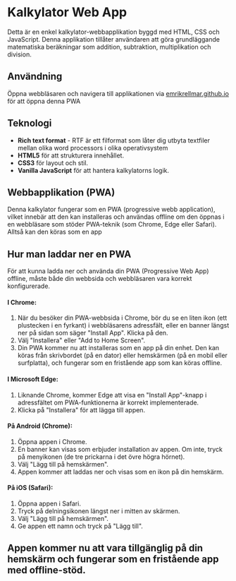 # Kalkylator Web App

Detta är en enkel kalkylator-webbapplikation byggd med HTML, CSS och JavaScript. Denna applikation tillåter användaren att göra grundläggande matematiska beräkningar som addition, subtraktion, multiplikation och division.

## Användning

Öppna webbläsaren och navigera till applikationen via [emrikrellmar.github.io](https://emrikrellmar.github.io/) för att öppna denna PWA

## Teknologi
- **Rich text format** -  RTF är ett filformat som låter dig utbyta textfiler mellan olika word processors i olika operativsystem
- **HTML5** för att strukturera innehållet.
- **CSS3** för layout och stil.
- **Vanilla JavaScript** för att hantera kalkylatorns logik.
  
## Webbapplikation (PWA)

Denna kalkylator fungerar som en PWA (progressive webb application), vilket innebär att den kan installeras och användas offline om den öppnas i en webbläsare som stöder PWA-teknik (som Chrome, Edge eller Safari). Alltså kan den köras som en app


## Hur man laddar ner en PWA 

För att kunna ladda ner och använda din PWA (Progressive Web App) offline, måste både din webbsida och webbläsaren vara korrekt konfigurerade.

#### I Chrome:
1. När du besöker din PWA-webbsida i Chrome, bör du se en liten ikon (ett plustecken i en fyrkant) i webbläsarens adressfält, eller en banner längst ner på sidan som säger "Install App". Klicka på den.
2. Välj "Installera" eller "Add to Home Screen".
3. Din PWA kommer nu att installeras som en app på din enhet. Den kan köras från skrivbordet (på en dator) eller hemskärmen (på en mobil eller surfplatta), och fungerar som en fristående app som kan köras offline.

#### I Microsoft Edge:
1. Liknande Chrome, kommer Edge att visa en "Install App"-knapp i adressfältet om PWA-funktionerna är korrekt implementerade.
2. Klicka på "Installera" för att lägga till appen.

#### På Android (Chrome):
1. Öppna appen i Chrome.
2. En banner kan visas som erbjuder installation av appen. Om inte, tryck på menyikonen (de tre prickarna i det övre högra hörnet).
3. Välj "Lägg till på hemskärmen".
4. Appen kommer att laddas ner och visas som en ikon på din hemskärm.

#### På iOS (Safari):
1. Öppna appen i Safari.
2. Tryck på delningsikonen längst ner i mitten av skärmen.
3. Välj "Lägg till på hemskärmen".
4. Ge appen ett namn och tryck på "Lägg till".

## Appen kommer nu att vara tillgänglig på din hemskärm och fungerar som en fristående app med offline-stöd.


